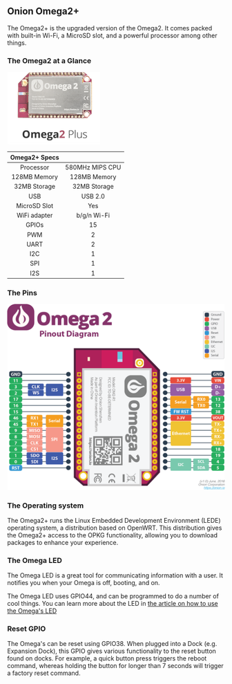 ## Onion Omega2+

The Omega2+ is the upgraded version of the Omega2. It comes packed with built-in Wi-Fi, a MicroSD slot, and a powerful processor among other things.

### The Omega2 at a Glance

![omega2Plus](../img/omega-2p-pic.png)

| Omega2+ Specs  | |
| :-------------: | :-------------:  |
| Processor | 580MHz MIPS CPU  |
| 128MB Memory | 128MB Memory  |
|  32MB Storage | 32MB Storage  |
| USB | USB 2.0  |
| MicroSD Slot | Yes  |
| WiFi adapter | b/g/n Wi-Fi  |
| GPIOs | 15  |
| PWM | 2  |
| UART | 2  |
| I2C | 1  |
| SPI |  1   |
| I2S | 1  |

### The Pins

![pinout](../img/omega-2-pinout-diagram.png)

[//]: # (LATER: include section on the 50pin connector)


### The Operating system

The Omega2+ runs the Linux Embedded Development Environment (LEDE) operating system, a distribution based on OpenWRT. This distribution gives the Omega2+ access to the OPKG functionality, allowing you to download packages to enhance your experience.

### The Omega LED

The Omega LED is a great tool for communicating information with a user. It notifies you when your Omega is off, booting, and on.

The Omega LED uses GPIO44, and can be programmed to do a number of cool things. You can learn more about the LED in [the article on how to use the Omega's LED](../../Doing-Stuff/The-Omega-LED)

### Reset GPIO

The Omega's can be reset using GPIO38. When plugged into a Dock (e.g. Expansion Dock), this GPIO gives various functionality to the reset button found on docks. For example, a quick button press triggers the reboot command, whereas holding the button for longer than 7 seconds will trigger a factory reset command.

[//]: # ( leave this out for now)
[//]: # ( ## MicroSD Card Slot)

[//]: # ( little explanation of the MicroSD Slot)
[//]: # ( images & explanation of proper sd card insertion and removal)

[//]: # (batch2: ## Antenna and U.FL Connector)

[//]: # ( Description of SMT antenna used on the Omega, mention that it's directional, have a diagram of the directionality)
[//]: # ( Describe that U.FL connector can be used to connect other, bigger antennas)

[//]: # ( leave this out for now)
[//]: # (## Mechanical Drawing)

[//]: # ( insert mechanical drawing image, link to repo)
